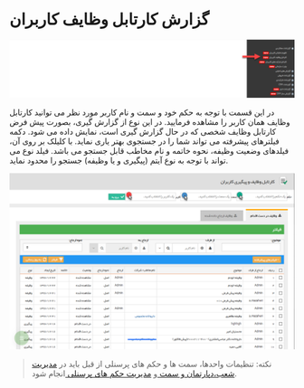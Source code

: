 # گزارش کارتابل وظایف کاربران



![](KartableVazayef1.png)

در این قسمت با توجه به حکم خود و سمت و نام کاربر مورد نظر می توانید کارتابل وظایف همان کاربر را مشاهده فرمایید. در این نوع از گزارش گیری، بصورت پیش فرض کارتابل وظایف شخصی که در حال گزارش گیری است، نمایش داده می شود. دکمه فیلترهای پیشرفته می تواند شما را در جستجوی بهتر یاری نماید. با کلیلک بر روی آن، فیلدهای وضعیت وظیفه، نحوه خاتمه و نام مخاطب قابل جستجو می باشد. فیلد نوع می تواند با توجه به نوع آیتم (پیگیری و یا وظیفه) جستجو را محدود نماید.

![](KartableVazayef2.png)

> نکته:  تنظیمات واحدها، سمت ها و حکم های پرسنلی از قبل باید در  [مدیریت شعب،دپارتمان و سمت  ](https://github.com/1stco/PayamGostarDocs/blob/master/Help/Basic-Information/branches-department/branches-department.md)و  [مدیریت حکم های پرسنلی ](https://github.com/1stco/PayamGostarDocs/blob/master/Help/Settings/UserOrganizationLevel/UserOrganizationLevel_2.6.0.md)انجام شود.

